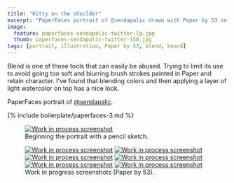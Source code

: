 ```yaml
---
title: "Kitty on the shoulder"
excerpt: "PaperFaces portrait of @sendapalic drawn with Paper by 53 on an iPad."
image: 
  feature: paperfaces-sendapalic-twitter-lg.jpg
  thumb: paperfaces-sendapalic-twitter-150.jpg
tags: [portrait, illustration, Paper by 53, blend, beard]
---
```


Blend is one of those tools that can easily be abused. Trying to limit its use to avoid going too soft and blurring brush strokes painted in Paper and retain character. I've found that blending colors and then applying a layer of light watercolor on top has a nice look.

PaperFaces portrait of <a href="http://twitter.com/sendapalic">@sendapalic</a>.

{% include boilerplate/paperfaces-3.md %}

<figure>
  <a href="{{ site.url }}/assets/images/paperfaces-sendapalic-process-1-lg.jpg"><img src="{{ site.url }}/assets/images/paperfaces-sendapalic-process-1-750.jpg" alt="Work in process screenshot"></a>
  <figcaption>Beginning the portrait with a pencil sketch.</figcaption>
</figure>

<figure class="half">
  <a href="{{ site.url }}/assets/images/paperfaces-sendapalic-process-2-lg.jpg"><img src="{{ site.url }}/assets/images/paperfaces-sendapalic-process-2-600.jpg" alt="Work in process screenshot"></a>
  <a href="{{ site.url }}/assets/images/paperfaces-sendapalic-process-3-lg.jpg"><img src="{{ site.url }}/assets/images/paperfaces-sendapalic-process-3-600.jpg" alt="Work in process screenshot"></a>
  <a href="{{ site.url }}/assets/images/paperfaces-sendapalic-process-4-lg.jpg"><img src="{{ site.url }}/assets/images/paperfaces-sendapalic-process-4-600.jpg" alt="Work in process screenshot"></a>
  <a href="{{ site.url }}/assets/images/paperfaces-sendapalic-process-5-lg.jpg"><img src="{{ site.url }}/assets/images/paperfaces-sendapalic-process-5-600.jpg" alt="Work in process screenshot"></a>
  <a href="{{ site.url }}/assets/images/paperfaces-sendapalic-process-6-lg.jpg"><img src="{{ site.url }}/assets/images/paperfaces-sendapalic-process-6-600.jpg" alt="Work in process screenshot"></a>
  <a href="{{ site.url }}/assets/images/paperfaces-sendapalic-process-7-lg.jpg"><img src="{{ site.url }}/assets/images/paperfaces-sendapalic-process-7-600.jpg" alt="Work in process screenshot"></a>
  <figcaption>Work in progress screenshots (Paper by 53).</figcaption>
</figure>